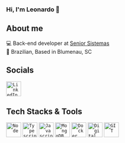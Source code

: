 ### Hi, I'm Leonardo 👋

## About me
💻 Back-end developer at [Senior Sistemas](https://www.senior.com.br/)
</br>🏡 Brazilian, Based in Blumenau, SC

## Socials
<code><a href="https://www.linkedin.com/in/ribleodev" target="_blank" rel="noreferrer"><img width="40px" src="https://cdn.jsdelivr.net/gh/devicons/devicon/icons/linkedin/linkedin-original.svg" title = "LinkedIn"/></a></code>

## Tech Stacks & Tools
<code><img width="40px" src="https://cdn.jsdelivr.net/gh/devicons/devicon/icons/nodejs/nodejs-original.svg" title = "Node"/></code>
<code><img width="40px" src="https://cdn.jsdelivr.net/gh/devicons/devicon/icons/typescript/typescript-original.svg" title = "Typescript"/></code>
<code><img width="40px" src="https://cdn.jsdelivr.net/gh/devicons/devicon/icons/javascript/javascript-original.svg" title = "Javascript"/></code>
<code><img width="40px" src="https://cdn.jsdelivr.net/gh/devicons/devicon/icons/mongodb/mongodb-original.svg" title = "MongoDB"/></code>
<code><img width="40px" src="https://cdn.jsdelivr.net/gh/devicons/devicon/icons/docker/docker-original.svg" title = "Docker"/></code>
<code><img width="40px" src="https://cdn.jsdelivr.net/gh/devicons/devicon/icons/digitalocean/digitalocean-original.svg" title = "Digital Ocean"/></code>
<code><img width="40px" src="https://cdn.jsdelivr.net/gh/devicons/devicon/icons/git/git-original.svg" title = "GIT"/></code>
